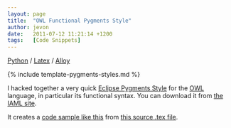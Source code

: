 ```yaml
---
layout: page
title:  "OWL Functional Pygments Style"
author: jevon
date:   2011-07-12 11:21:14 +1200
tags:   [Code Snippets]
---
```


[Python](Python.md) / [Latex](Latex.md) / [Alloy](alloy.md)

{% include template-pygments-styles.md %}

I hacked together a very quick [Eclipse Pygments Style](Eclipse_Pygments_Style.md) for the [OWL](OWL.md) language, in particular its functional syntax. You can download it from <a href="http://code.google.com/p/iaml/source/browse/trunk/org.openiaml.docs.tools/latex/pygments-owl/">the IAML site</a>.

It creates a <a href="http://iaml.googlecode.com/svn/trunk/org.openiaml.docs.tools/latex/pygments-owl/code-sample-owl.pdf">code sample like this</a> from <a href="http://code.google.com/p/iaml/source/browse/trunk/org.openiaml.docs.tools/latex/pygments-owl/code-sample.tex">this source .tex file</a>.
